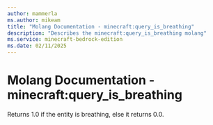 ```yaml
---
author: mammerla
ms.author: mikeam
title: "Molang Documentation - minecraft:query_is_breathing"
description: "Describes the minecraft:query_is_breathing molang"
ms.service: minecraft-bedrock-edition
ms.date: 02/11/2025 
---
```


# Molang Documentation - minecraft:query_is_breathing

Returns 1.0 if the entity is breathing, else it returns 0.0.
